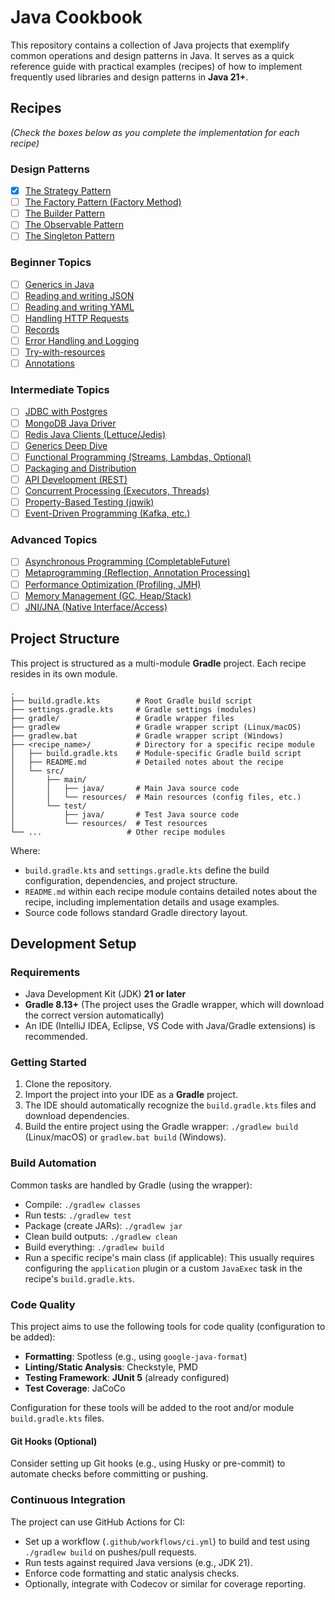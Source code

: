 # Java Cookbook

This repository contains a collection of Java projects that exemplify common operations and design patterns in Java. It serves as a quick reference guide with practical examples (recipes) of how to implement frequently used libraries and design patterns in **Java 21+**.

## Recipes

*(Check the boxes below as you complete the implementation for each recipe)*

### Design Patterns

- [X] [The Strategy Pattern](strategy-pattern/README.md)
- [ ] [The Factory Pattern (Factory Method)](factory-pattern/README.md)
- [ ] [The Builder Pattern](builder-pattern/README.md)
- [ ] [The Observable Pattern](observable-pattern/README.md)
- [ ] [The Singleton Pattern](singleton-pattern/README.md)

### Beginner Topics

- [ ] [Generics in Java](generics/README.md)
- [ ] [Reading and writing JSON](json-handling/README.md)
- [ ] [Reading and writing YAML](yaml-handling/README.md)
- [ ] [Handling HTTP Requests](http-requests/README.md)
- [ ] [Records](records/README.md)
- [ ] [Error Handling and Logging](error-logging/README.md)
- [ ] [Try-with-resources](try-with-resources/README.md)
- [ ] [Annotations](annotations/README.md)

### Intermediate Topics

- [ ] [JDBC with Postgres](jdbc-postgres/README.md)
- [ ] [MongoDB Java Driver](mongodb-driver/README.md)
- [ ] [Redis Java Clients (Lettuce/Jedis)](redis-clients/README.md)
- [ ] [Generics Deep Dive](generics-deep-dive/README.md)
- [ ] [Functional Programming (Streams, Lambdas, Optional)](functional-programming/README.md)
- [ ] [Packaging and Distribution](packaging-distribution/README.md)
- [ ] [API Development (REST)](api-development/README.md)
- [ ] [Concurrent Processing (Executors, Threads)](concurrent-processing/README.md)
- [ ] [Property-Based Testing (jqwik)](property-based-testing/README.md)
- [ ] [Event-Driven Programming (Kafka, etc.)](event-driven-programming/README.md)

### Advanced Topics

- [ ] [Asynchronous Programming (CompletableFuture)](async-programming/README.md)
- [ ] [Metaprogramming (Reflection, Annotation Processing)](metaprogramming/README.md)
- [ ] [Performance Optimization (Profiling, JMH)](performance-optimization/README.md)
- [ ] [Memory Management (GC, Heap/Stack)](memory-management/README.md)
- [ ] [JNI/JNA (Native Interface/Access)](jni-jna/README.md)

## Project Structure

This project is structured as a multi-module **Gradle** project. Each recipe resides in its own module.

```
.
├── build.gradle.kts        # Root Gradle build script
├── settings.gradle.kts     # Gradle settings (modules)
├── gradle/                 # Gradle wrapper files
├── gradlew                 # Gradle wrapper script (Linux/macOS)
├── gradlew.bat             # Gradle wrapper script (Windows)
├── <recipe_name>/          # Directory for a specific recipe module
│   ├── build.gradle.kts    # Module-specific Gradle build script
│   ├── README.md           # Detailed notes about the recipe
│   └── src/
│       ├── main/
│       │   ├── java/       # Main Java source code
│       │   └── resources/  # Main resources (config files, etc.)
│       └── test/
│           ├── java/       # Test Java source code
│           └── resources/  # Test resources
└── ...                   # Other recipe modules
```

Where:

*   `build.gradle.kts` and `settings.gradle.kts` define the build configuration, dependencies, and project structure.
*   `README.md` within each recipe module contains detailed notes about the recipe, including implementation details and usage examples.
*   Source code follows standard Gradle directory layout.

## Development Setup

### Requirements

*   Java Development Kit (JDK) **21 or later**
*   **Gradle 8.13+** (The project uses the Gradle wrapper, which will download the correct version automatically)
*   An IDE (IntelliJ IDEA, Eclipse, VS Code with Java/Gradle extensions) is recommended.

### Getting Started

1.  Clone the repository.
2.  Import the project into your IDE as a **Gradle** project.
3.  The IDE should automatically recognize the `build.gradle.kts` files and download dependencies.
4.  Build the entire project using the Gradle wrapper: `./gradlew build` (Linux/macOS) or `gradlew.bat build` (Windows).

### Build Automation

Common tasks are handled by Gradle (using the wrapper):

*   Compile: `./gradlew classes`
*   Run tests: `./gradlew test`
*   Package (create JARs): `./gradlew jar`
*   Clean build outputs: `./gradlew clean`
*   Build everything: `./gradlew build`
*   Run a specific recipe's main class (if applicable): This usually requires configuring the `application` plugin or a custom `JavaExec` task in the recipe's `build.gradle.kts`.

### Code Quality

This project aims to use the following tools for code quality (configuration to be added):

*   **Formatting**: Spotless (e.g., using `google-java-format`)
*   **Linting/Static Analysis**: Checkstyle, PMD
*   **Testing Framework**: **JUnit 5** (already configured)
*   **Test Coverage**: JaCoCo

Configuration for these tools will be added to the root and/or module `build.gradle.kts` files.

#### Git Hooks (Optional)

Consider setting up Git hooks (e.g., using Husky or pre-commit) to automate checks before committing or pushing.

### Continuous Integration

The project can use GitHub Actions for CI:

*   Set up a workflow (`.github/workflows/ci.yml`) to build and test using `./gradlew build` on pushes/pull requests.
*   Run tests against required Java versions (e.g., JDK 21).
*   Enforce code formatting and static analysis checks.
*   Optionally, integrate with Codecov or similar for coverage reporting. 